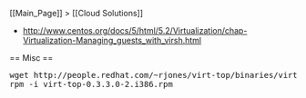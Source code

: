 [[Main_Page]] > [[Cloud Solutions]]


* http://www.centos.org/docs/5/html/5.2/Virtualization/chap-Virtualization-Managing_guests_with_virsh.html


== Misc ==

<pre>
wget http://people.redhat.com/~rjones/virt-top/binaries/virt-top-0.3.3.0-2.i386.rpm
rpm -i virt-top-0.3.3.0-2.i386.rpm

</pre>
